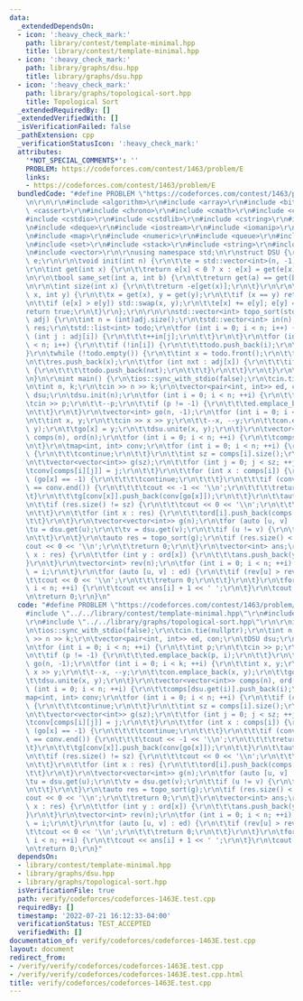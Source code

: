 ```yaml
---
data:
  _extendedDependsOn:
  - icon: ':heavy_check_mark:'
    path: library/contest/template-minimal.hpp
    title: library/contest/template-minimal.hpp
  - icon: ':heavy_check_mark:'
    path: library/graphs/dsu.hpp
    title: library/graphs/dsu.hpp
  - icon: ':heavy_check_mark:'
    path: library/graphs/topological-sort.hpp
    title: Topological Sort
  _extendedRequiredBy: []
  _extendedVerifiedWith: []
  _isVerificationFailed: false
  _pathExtension: cpp
  _verificationStatusIcon: ':heavy_check_mark:'
  attributes:
    '*NOT_SPECIAL_COMMENTS*': ''
    PROBLEM: https://codeforces.com/contest/1463/problem/E
    links:
    - https://codeforces.com/contest/1463/problem/E
  bundledCode: "#define PROBLEM \"https://codeforces.com/contest/1463/problem/E\"\r\
    \n\r\n\r\n#include <algorithm>\r\n#include <array>\r\n#include <bitset>\r\n#include\
    \ <cassert>\r\n#include <chrono>\r\n#include <cmath>\r\n#include <complex>\r\n\
    #include <cstdio>\r\n#include <cstdlib>\r\n#include <cstring>\r\n#include <ctime>\r\
    \n#include <deque>\r\n#include <iostream>\r\n#include <iomanip>\r\n#include <list>\r\
    \n#include <map>\r\n#include <numeric>\r\n#include <queue>\r\n#include <random>\r\
    \n#include <set>\r\n#include <stack>\r\n#include <string>\r\n#include <unordered_map>\r\
    \n#include <vector>\r\n\r\nusing namespace std;\n\r\nstruct DSU {\r\n\tstd::vector<int>\
    \ e;\r\n\r\n\tvoid init(int n) {\r\n\t\te = std::vector<int>(n, -1);\r\n\t}\r\n\
    \r\n\tint get(int x) {\r\n\t\treturn e[x] < 0 ? x : e[x] = get(e[x]);\r\n\t}\r\
    \n\r\n\tbool same_set(int a, int b) {\r\n\t\treturn get(a) == get(b);\r\n\t}\r\
    \n\r\n\tint size(int x) {\r\n\t\treturn -e[get(x)];\r\n\t}\r\n\r\n\tbool unite(int\
    \ x, int y) {\r\n\t\tx = get(x), y = get(y);\r\n\t\tif (x == y) return false;\r\
    \n\t\tif (e[x] > e[y]) std::swap(x, y);\r\n\t\te[x] += e[y]; e[y] = x;\r\n\t\t\
    return true;\r\n\t}\r\n};\r\n\r\n\r\nstd::vector<int> topo_sort(std::vector<std::vector<int>>\
    \ adj) {\r\n\tint n = (int)adj.size();\r\n\tstd::vector<int> in(n);\r\n\tstd::vector<int>\
    \ res;\r\n\tstd::list<int> todo;\r\n\tfor (int i = 0; i < n; i++) {\r\n\t\tfor\
    \ (int j : adj[i]) {\r\n\t\t\t++in[j];\r\n\t\t}\r\n\t}\r\n\tfor (int i = 0; i\
    \ < n; i++) {\r\n\t\tif (!in[i]) {\r\n\t\t\ttodo.push_back(i);\r\n\t\t}\r\n\t\
    }\r\n\twhile (!todo.empty()) {\r\n\t\tint x = todo.front();\r\n\t\ttodo.pop_front();\r\
    \n\t\tres.push_back(x);\r\n\t\tfor (int nxt : adj[x]) {\r\n\t\t\tif (!(--in[nxt]))\
    \ {\r\n\t\t\t\ttodo.push_back(nxt);\r\n\t\t\t}\r\n\t\t}\r\n\t}\r\n\treturn res;\r\
    \n}\n\r\nint main() {\r\n\tios::sync_with_stdio(false);\r\n\tcin.tie(nullptr);\r\
    \n\tint n, k;\r\n\tcin >> n >> k;\r\n\tvector<pair<int, int>> ed, con;\r\n\tDSU\
    \ dsu;\r\n\tdsu.init(n);\r\n\tfor (int i = 0; i < n; ++i) {\r\n\t\tint p;\r\n\t\
    \tcin >> p;\r\n\t\t--p;\r\n\t\tif (p != -1) {\r\n\t\t\ted.emplace_back(p, i);\r\
    \n\t\t}\r\n\t}\r\n\tvector<int> go(n, -1);\r\n\tfor (int i = 0; i < k; ++i) {\r\
    \n\t\tint x, y;\r\n\t\tcin >> x >> y;\r\n\t\t--x, --y;\r\n\t\tcon.emplace_back(x,\
    \ y);\r\n\t\tgo[x] = y;\r\n\t\tdsu.unite(x, y);\r\n\t}\r\n\tvector<vector<int>>\
    \ comps(n), ord(n);\r\n\tfor (int i = 0; i < n; ++i) {\r\n\t\tcomps[dsu.get(i)].push_back(i);\r\
    \n\t}\r\n\tmap<int, int> conv;\r\n\tfor (int i = 0; i < n; ++i) {\r\n\t\tif (comps[i].empty())\
    \ {\r\n\t\t\tcontinue;\r\n\t\t}\r\n\t\tint sz = comps[i].size();\r\n\t\tconv.clear();\r\
    \n\t\tvector<vector<int>> g(sz);\r\n\t\tfor (int j = 0; j < sz; ++j) {\r\n\t\t\
    \tconv[comps[i][j]] = j;\r\n\t\t}\r\n\t\tfor (int x : comps[i]) {\r\n\t\t\tif\
    \ (go[x] == -1) {\r\n\t\t\t\tcontinue;\r\n\t\t\t}\r\n\t\t\tif (conv.find(go[x])\
    \ == conv.end()) {\r\n\t\t\t\tcout << -1 << '\\n';\r\n\t\t\t\treturn 0;\r\n\t\t\
    \t}\r\n\t\t\tg[conv[x]].push_back(conv[go[x]]);\r\n\t\t}\r\n\t\tauto res = topo_sort(g);\r\
    \n\t\tif (res.size() != sz) {\r\n\t\t\tcout << 0 << '\\n';\r\n\t\t\treturn 0;\r\
    \n\t\t}\r\n\t\tfor (int x : res) {\r\n\t\t\tord[i].push_back(comps[i][x]);\r\n\
    \t\t}\r\n\t}\r\n\tvector<vector<int>> g(n);\r\n\tfor (auto [u, v] : ed) {\r\n\t\
    \tu = dsu.get(u);\r\n\t\tv = dsu.get(v);\r\n\t\tif (u != v) {\r\n\t\t\tg[u].push_back(v);\r\
    \n\t\t}\r\n\t}\r\n\tauto res = topo_sort(g);\r\n\tif (res.size() < n) {\r\n\t\t\
    cout << 0 << '\\n';\r\n\t\treturn 0;\r\n\t}\r\n\tvector<int> ans;\r\n\tfor (int\
    \ x : res) {\r\n\t\tfor (int y : ord[x]) {\r\n\t\t\tans.push_back(y);\r\n\t\t\
    }\r\n\t}\r\n\tvector<int> rev(n);\r\n\tfor (int i = 0; i < n; ++i) {\r\n\t\trev[ans[i]]\
    \ = i;\r\n\t}\r\n\tfor (auto [u, v] : ed) {\r\n\t\tif (rev[u] > rev[v]) {\r\n\t\
    \t\tcout << 0 << '\\n';\r\n\t\t\treturn 0;\r\n\t\t}\r\n\t}\r\n\tfor (int i = 0;\
    \ i < n; ++i) {\r\n\t\tcout << ans[i] + 1 << ' ';\r\n\t}\r\n\tcout << '\\n';\r\
    \n\treturn 0;\r\n}\n"
  code: "#define PROBLEM \"https://codeforces.com/contest/1463/problem/E\"\r\n\r\n\
    #include \"../../library/contest/template-minimal.hpp\"\r\n#include \"../../library/graphs/dsu.hpp\"\
    \r\n#include \"../../library/graphs/topological-sort.hpp\"\r\n\r\nint main() {\r\
    \n\tios::sync_with_stdio(false);\r\n\tcin.tie(nullptr);\r\n\tint n, k;\r\n\tcin\
    \ >> n >> k;\r\n\tvector<pair<int, int>> ed, con;\r\n\tDSU dsu;\r\n\tdsu.init(n);\r\
    \n\tfor (int i = 0; i < n; ++i) {\r\n\t\tint p;\r\n\t\tcin >> p;\r\n\t\t--p;\r\
    \n\t\tif (p != -1) {\r\n\t\t\ted.emplace_back(p, i);\r\n\t\t}\r\n\t}\r\n\tvector<int>\
    \ go(n, -1);\r\n\tfor (int i = 0; i < k; ++i) {\r\n\t\tint x, y;\r\n\t\tcin >>\
    \ x >> y;\r\n\t\t--x, --y;\r\n\t\tcon.emplace_back(x, y);\r\n\t\tgo[x] = y;\r\n\
    \t\tdsu.unite(x, y);\r\n\t}\r\n\tvector<vector<int>> comps(n), ord(n);\r\n\tfor\
    \ (int i = 0; i < n; ++i) {\r\n\t\tcomps[dsu.get(i)].push_back(i);\r\n\t}\r\n\t\
    map<int, int> conv;\r\n\tfor (int i = 0; i < n; ++i) {\r\n\t\tif (comps[i].empty())\
    \ {\r\n\t\t\tcontinue;\r\n\t\t}\r\n\t\tint sz = comps[i].size();\r\n\t\tconv.clear();\r\
    \n\t\tvector<vector<int>> g(sz);\r\n\t\tfor (int j = 0; j < sz; ++j) {\r\n\t\t\
    \tconv[comps[i][j]] = j;\r\n\t\t}\r\n\t\tfor (int x : comps[i]) {\r\n\t\t\tif\
    \ (go[x] == -1) {\r\n\t\t\t\tcontinue;\r\n\t\t\t}\r\n\t\t\tif (conv.find(go[x])\
    \ == conv.end()) {\r\n\t\t\t\tcout << -1 << '\\n';\r\n\t\t\t\treturn 0;\r\n\t\t\
    \t}\r\n\t\t\tg[conv[x]].push_back(conv[go[x]]);\r\n\t\t}\r\n\t\tauto res = topo_sort(g);\r\
    \n\t\tif (res.size() != sz) {\r\n\t\t\tcout << 0 << '\\n';\r\n\t\t\treturn 0;\r\
    \n\t\t}\r\n\t\tfor (int x : res) {\r\n\t\t\tord[i].push_back(comps[i][x]);\r\n\
    \t\t}\r\n\t}\r\n\tvector<vector<int>> g(n);\r\n\tfor (auto [u, v] : ed) {\r\n\t\
    \tu = dsu.get(u);\r\n\t\tv = dsu.get(v);\r\n\t\tif (u != v) {\r\n\t\t\tg[u].push_back(v);\r\
    \n\t\t}\r\n\t}\r\n\tauto res = topo_sort(g);\r\n\tif (res.size() < n) {\r\n\t\t\
    cout << 0 << '\\n';\r\n\t\treturn 0;\r\n\t}\r\n\tvector<int> ans;\r\n\tfor (int\
    \ x : res) {\r\n\t\tfor (int y : ord[x]) {\r\n\t\t\tans.push_back(y);\r\n\t\t\
    }\r\n\t}\r\n\tvector<int> rev(n);\r\n\tfor (int i = 0; i < n; ++i) {\r\n\t\trev[ans[i]]\
    \ = i;\r\n\t}\r\n\tfor (auto [u, v] : ed) {\r\n\t\tif (rev[u] > rev[v]) {\r\n\t\
    \t\tcout << 0 << '\\n';\r\n\t\t\treturn 0;\r\n\t\t}\r\n\t}\r\n\tfor (int i = 0;\
    \ i < n; ++i) {\r\n\t\tcout << ans[i] + 1 << ' ';\r\n\t}\r\n\tcout << '\\n';\r\
    \n\treturn 0;\r\n}"
  dependsOn:
  - library/contest/template-minimal.hpp
  - library/graphs/dsu.hpp
  - library/graphs/topological-sort.hpp
  isVerificationFile: true
  path: verify/codeforces/codeforces-1463E.test.cpp
  requiredBy: []
  timestamp: '2022-07-21 16:12:33-04:00'
  verificationStatus: TEST_ACCEPTED
  verifiedWith: []
documentation_of: verify/codeforces/codeforces-1463E.test.cpp
layout: document
redirect_from:
- /verify/verify/codeforces/codeforces-1463E.test.cpp
- /verify/verify/codeforces/codeforces-1463E.test.cpp.html
title: verify/codeforces/codeforces-1463E.test.cpp
---
```

